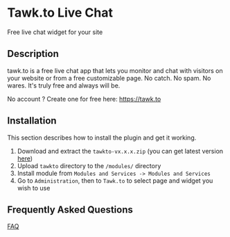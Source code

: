 # Tawk.to Live Chat

Free live chat widget for your site

## Description

tawk.to is a  free  live chat app that lets you monitor and  chat  with  visitors on your website  or from a free customizable page. No catch. No spam. No wares. It's truly free and always will be.

No account ? Create one for free here: https://tawk.to

## Installation

This section describes how to install the plugin and get it working.

1. Download and extract the `tawkto-vx.x.x.zip` (you can get latest version [here](https://github.com/thirtybees/tawkto/releases/latest))
2. Upload `tawkto` directory to the `/modules/` directory
3. Install module from `Modules and Services -> Modules and Services`
4. Go to `Administration`, then to `Tawk.to` to select page and widget you wish to use

## Frequently Asked Questions

[FAQ](https://www.tawk.to/knowledgebase/)
